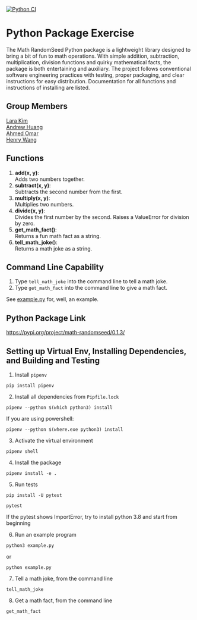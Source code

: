 [![Python CI](https://github.com/software-students-fall2023/3-python-package-exercise-random-seed-2/actions/workflows/python-package.yml/badge.svg?branch=lara)](https://github.com/software-students-fall2023/3-python-package-exercise-random-seed-2/actions/workflows/python-package.yml)

# Python Package Exercise

The Math RandomSeed Python package is a lightweight library designed to bring a bit of fun to math operations. With simple addition, subtraction, multiplication, division functions and quirky mathematical facts, the package is both entertaining and auxiliary. The project follows conventional software engineering practices with testing, proper packaging, and clear instructions for easy distribution.
Documentation for all functions and instructions of installing are listed.

## Group Members 
[Lara Kim](https://github.com/larahynkim) <br>
[Andrew Huang](https://github.com/andrewhuanggg) <br>
[Ahmed Omar](https://github.com/ahmed-o-324) <br>
[Henry Wang](https://github.com/fishlesswater) <br>

## Functions
1. **add(x, y)**:<br>
Adds two numbers together.
2. **subtract(x, y)**:<br>
Subtracts the second number from the first.
3. **multiply(x, y)**:<br>
Multiplies two numbers.
4. **divide(x, y)**:<br>
Divides the first number by the second. Raises a ValueError for division by zero.
5. **get_math_fact()**:<br>
Returns a fun math fact as a string.
6. **tell_math_joke()**:<br>
Returns a math joke as a string.

## Command Line Capability
1. Type `tell_math_joke` into the command line to tell a math joke.
2. Type `get_math_fact` into the command line to give a math fact.

See [example.py](./example.py) for, well, an example.

## Python Package Link
https://pypi.org/project/math-randomseed/0.1.3/

## Setting up Virtual Env, Installing Dependencies, and Building and Testing 

1. Install `pipenv`
```
pip install pipenv 
```

2. Install all dependencies from `Pipfile.lock`
```
pipenv --python $(which python3) install
```
If you are using powershell:
```
pipenv --python $(where.exe python3) install
```

3. Activate the virtual environment
```
pipenv shell 
```

4. Install the package
```
pipenv install -e . 
```

5. Run tests
```
pip install -U pytest

pytest
```
If the pytest shows ImportError, try to install python 3.8 and start from beginning

6. Run an example program
```
python3 example.py
```
or
```
python example.py
```
7. Tell a math joke, from the command line
```
tell_math_joke
```
8. Get a math fact, from the command line
```
get_math_fact
```